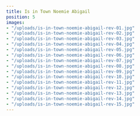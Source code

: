 ```yaml
---
title: Is in Town Noemie Abigail
position: 5
images:
- "/uploads/is-in-town-noemie-abigail-rev-01.jpg"
- "/uploads/is-in-town-noemie-abigail-rev-02.jpg"
- "/uploads/is-in-town-noemie-abigail-rev-03.jpg"
- "/uploads/is-in-town-noemie-abigail-rev-04.jpg"
- "/uploads/is-in-town-noemie-abigail-rev-05.jpg"
- "/uploads/is-in-town-noemie-abigail-rev-06.jpg"
- "/uploads/is-in-town-noemie-abigail-rev-07.jpg"
- "/uploads/is-in-town-noemie-abigail-rev-08.jpg"
- "/uploads/is-in-town-noemie-abigail-rev-09.jpg"
- "/uploads/is-in-town-noemie-abigail-rev-10.jpg"
- "/uploads/is-in-town-noemie-abigail-rev-11.jpg"
- "/uploads/is-in-town-noemie-abigail-rev-12.jpg"
- "/uploads/is-in-town-noemie-abigail-rev-13.jpg"
- "/uploads/is-in-town-noemie-abigail-rev-14.jpg"
- "/uploads/is-in-town-noemie-abigail-rev-15.jpg"
---
```



